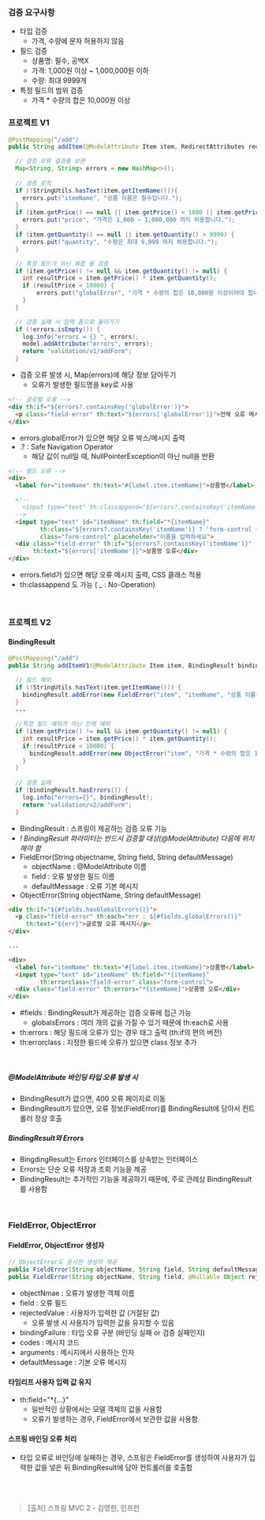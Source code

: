 ### 검증 요구사항
- 타입 검증
  - 가격, 수량에 문자 허용하지 않음
- 필드 검증
  - 상품명: 필수, 공백X
  - 가격: 1,000원 이상 ~ 1,000,000원 이하
  - 수량: 최대 9999개
- 특정 필드의 범위 검증
  - 가격 * 수량의 합은 10,000원 이상
  
### 프로젝트 V1
~~~ java
@PostMapping("/add")
public String addItem(@ModelAttribute Item item, RedirectAttributes redirectAttributes, Model model) {

  // 검증 오류 결과를 보관
  Map<String, String> errors = new HashMap<>();
        
  // 검증 로직
  if (!StringUtils.hasText(item.getItemName())){
    errors.put("itemName", "상품 이름은 필수입니다.");
  }
  if (item.getPrice() == null || item.getPrice() < 1000 || item.getPrice() > 1000000) {
    errors.put("price", "가격은 1,000 ~ 1,000,000 까지 허용합니다.");
  }
  if (item.getQuantity() == null || item.getQuantity() > 9999) {
    errors.put("quantity", "수량은 최대 9,999 까지 허용합니다.");
  }

  // 특정 필드가 아닌 복합 룰 검증
  if (item.getPrice() != null && item.getQuantity() != null) {
    int resultPrice = item.getPrice() * item.getQuantity();
    if (resultPrice < 10000) {
        errors.put("globalError", "가격 * 수량의 합은 10,000원 이상이어야 합니다. 현재 값 = " + resultPrice);
    }
  }

  // 검증 실패 시 입력 폼으로 돌아가기
  if (!errors.isEmpty()) {
    log.info("errors = {} ", errors);
    model.addAttribute("errors", errors);
    return "validation/v1/addForm";
  }
~~~
- 검증 오류 발생 시, Map(errors)에 해당 정보 담아두기
  - 오류가 발생한 필드명을 key로 사용
~~~ html
<!-- 글로벌 오류 -->
<div th:if="${errors?.containsKey('globalError')}">
  <p class="field-error" th:text="${errors['globalError']}">전체 오류 메시지</p>
</div>
~~~
- errors.globalError가 있으면 해당 오류 박스/메시지 출력
- .? : Safe Navigation Operator
  - 해당 값이 null일 때, NullPointerException이 아닌 null을 반환
  
~~~ html
<!-- 필드 오류 -->
<div>
  <label for="itemName" th:text="#{label.item.itemName}">상품명</label>

  <!-- 
    <input type="text" th:classappend="${errors?.containsKey('itemName')} ? 'field-error' : _" class="form-control">
  -->
  <input type="text" id="itemName" th:field="*{itemName}"
         th:class="${errors?.containsKey('itemName')} ? 'form-control field-error' : 'form-control'" 
         class="form-control" placeholder="이름을 입력하세요">
  <div class="field-error" th:if="${errors?.containsKey('itemName')}"
       th:text="${errors['itemName']}">상품명 오류</div>
</div>
~~~
- errors.field가 있으면 해당 오류 메시지 출력, CSS 클래스 적용
- th:classappend 도 가능 ( _ : No-Operation)
<br>

### 프로젝트 V2
#### BindingResult
~~~ java
@PostMapping("/add")
public String addItemV1(@ModelAttribute Item item, BindingResult bindingResult, RedirectAttributes redirectAttributes) {

  // 필드 예외
  if (!StringUtils.hasText(item.getItemName())) { 
    bindingResult.addError(new FieldError("item", "itemName", "상품 이름은 필수입니다."));
  }
  ...
  
  //특정 필드 예외가 아닌 전체 예외
  if (item.getPrice() != null && item.getQuantity() != null) {
    int resultPrice = item.getPrice() * item.getQuantity();
    if (resultPrice < 10000) {
      bindingResult.addError(new ObjectError("item", "가격 * 수량의 합은 10,000원 이상이어야 합니다.));
    }
  }
  
  // 검증 실패
  if (bindingResult.hasErrors()) {
    log.info("errors={}", bindingResult);
    return "validation/v2/addForm";
  }
~~~
- BindingResult : 스프링이 제공하는 검증 오류 기능
- _! BindingResult 파라미터는 반드시 검증할 대상(@ModelAttribute) 다음에 위치해야 함_
- FieldError(String objectname, String field, String defaultMessage)
  - objectName : @ModelAttribute 이름
  - field : 오류 발생한 필드 이름
  - defaultMessage : 오류 기본 메시지
- ObjectError(String objectName, String defaultMessage)

~~~ html
<div th:if="${#fields.hasGlobalErrors()}">
  <p class="field-error" th:each="err : ${#fields.globalErrors()}"
     th:text="${err}">글로벌 오류 메시지</p>
</div>

...

<div>
  <label for="itemName" th:text="#{label.item.itemName}">상품명</label>
  <input type="text" id="itemName" th:field="*{itemName}" 
         th:errorclass="field-error" class="form-control">
  <div class="field-error" th:errors="*{itemName}">상품명 오류</div>
</div>
~~~
- #fields : BindingResult가 제공하는 검증 오류에 접근 가능
  - globalsErrors : 여러 개의 값을 가질 수 있기 때문에 th:each로 사용
- th:errors : 해당 필드에 오류가 있는 경우 태그 출력 (th:if의 편의 버전)
- th:errorclass : 지정한 필드에 오류가 있으면 class 정보 추가
<br>

##### @ModelAttribute 바인딩 타입 오류 발생 시
- BindingResult가 없으면, 400 오류 페이지로 이동
- BindingResult가 있으면, 오류 정보(FieldError)를 BindingResult에 담아서 컨트롤러 정상 호출

##### BindingResult와 Errors
- BingdingResult는 Errors 인터페이스를 상속받는 인터페이스
- Errors는 단순 오류 저장과 조회 기능을 제공
- BindingResult는 추가적인 기능을 제공하기 때문에, 주로 관례상 BindingResult를 사용함
<br>

### FieldError, ObjectError
#### FieldError, ObjectError 생성자
~~~ java
// ObjectError도 유사한 생성자 제공
public FieldError(String objectName, String field, String defaultMessage);
public FieldError(String objectName, String field, @Nullable Object rejectedValue, boolean bindingFailure, @Nullable String[] codes, @Nullable Object[] arguments, @Nullable String defaultMessage)
~~~
- objectNmae : 오류가 발생한 객체 이름
- field : 오류 필드
- rejectedValue : 사용자가 입력한 값 (거절된 값)
  - 오류 발생 시 사용자가 입력한 값을 유지할 수 있음
- bindingFailure : 타입 오류 구분 (바인딩 실패 or 검증 실패인지)
- codes : 메시지 코드
- arguments : 메시지에서 사용하는 인자
- defaultMessage : 기본 오류 메시지

#### 타임리프 사용자 입력 값 유지
- th:field="*{...}"
  - 일반적인 상황에서는 모델 객체의 값을 사용함
  - 오류가 발생하는 경우, FieldError에서 보관한 값을 사용함

#### 스프링 바인딩 오류 처리
- 타입 오류로 바인딩에 실패하는 경우, 스프링은 FieldError를 생성하여 사용자가 입력한 값을 넣은 뒤 BindingResult에 담아 컨트롤러를 호출함
<br>



<br>

> [출처] 스프링 MVC 2 - 김영한, 인프런
